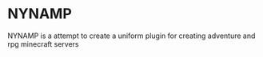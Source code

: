 # NYNAMP
NYNAMP is a attempt to create a uniform plugin for creating adventure and rpg minecraft servers
